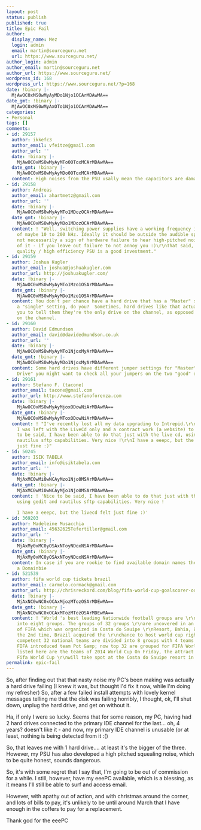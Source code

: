 ```yaml
---
layout: post
status: publish
published: true
title: Epic Fail
author:
  display_name: Mez
  login: admin
  email: martin@sourceguru.net
  url: https://www.sourceguru.net/
author_login: admin
author_email: martin@sourceguru.net
author_url: https://www.sourceguru.net/
wordpress_id: 168
wordpress_url: https://www.sourceguru.net/?p=168
date: !binary |-
  MjAwOC0xMS0wMyAyMDo1Njo1OCArMDAwMA==
date_gmt: !binary |-
  MjAwOC0xMS0wMyAxOTo1Njo1OCArMDAwMA==
categories:
- Personal
tags: []
comments:
- id: 29157
  author: ikkefc3
  author_email: vfeitze@gmail.com
  author_url: ''
  date: !binary |-
    MjAwOC0xMS0wMyAyMTo0OToxMCArMDAwMA==
  date_gmt: !binary |-
    MjAwOC0xMS0wMyAyMDo0OToxMCArMDAwMA==
  content: High noises from the PSU usally mean the capacitors are damaged...
- id: 29158
  author: Andreas
  author_email: ahartmetz@gmail.com
  author_url: ''
  date: !binary |-
    MjAwOC0xMS0wMyAyMTo1MDozOCArMDAwMA==
  date_gmt: !binary |-
    MjAwOC0xMS0wMyAyMDo1MDozOCArMDAwMA==
  content: ! "Well, switching power supplies have a working frequency in the range
    of maybe 10 to 200 kHz. Ideally it should be outside the audible spectrum. It's
    not necessarily a sign of hardware failure to hear high-pitched noise coming out
    of it - if you leave out failure to not annoy you :)\r\nThat said, buying a high
    quality / high efficiency PSU is a good investment."
- id: 29159
  author: Joshua Kugler
  author_email: joshua@joshuakugler.com
  author_url: http://joshuakugler.com/
  date: !binary |-
    MjAwOC0xMS0wMyAyMTo1Mzo1OSArMDAwMA==
  date_gmt: !binary |-
    MjAwOC0xMS0wMyAyMDo1Mzo1OSArMDAwMA==
  content: You don't per chance have a hard drive that has a "Master" settting and
    a "single" setting, do you?  Sometimes, hard drives like that actually require
    you to tell them they're the only drive on the channel, as opposed to the Master
    on the channel.
- id: 29160
  author: David Edmundson
  author_email: david@davidedmundson.co.uk
  author_url: ''
  date: !binary |-
    MjAwOC0xMS0wMyAyMTo1NjoxMyArMDAwMA==
  date_gmt: !binary |-
    MjAwOC0xMS0wMyAyMDo1NjoxMyArMDAwMA==
  content: Some hard drives have different jumper settings for "Master" and "Single
    Drive" you might want to check all your jumpers on the two "good" drives.
- id: 29161
  author: Stefano F. (tacone)
  author_email: tacone@gmail.com
  author_url: http://www.stefanoforenza.com
  date: !binary |-
    MjAwOC0xMS0wMyAyMjoxODowNiArMDAwMA==
  date_gmt: !binary |-
    MjAwOC0xMS0wMyAyMToxODowNiArMDAwMA==
  content: ! "I've recently lost all my data upgrading to Intrepid.\r\nSo this w/e
    I was left with the LiveCd only and a contract work (a website) to finish.\r\nNice
    to be said, I have been able to do that just with the live cd, using gedit and
    nautilus sftp capabilities. Very nice !\r\nI have a eeepc, but the livecd felt
    just fine :)"
- id: 50245
  author: ISIK TABELA
  author_email: info@isiktabela.com
  author_url: ''
  date: !binary |-
    MjAxMC0wMi0wNCAyMzo1Njo0MSArMDAwMA==
  date_gmt: !binary |-
    MjAxMC0wMi0wNCAyMjo1Njo0MSArMDAwMA==
  content: ! 'Nice to be said, I have been able to do that just with the live cd,
    using gedit and nautilus sftp capabilities. Very nice !

    I have a eeepc, but the livecd felt just fine :)'
- id: 369203
  author: Madeleine Musacchia
  author_email: 45632625Tefertiller@gmail.com
  author_url: ''
  date: !binary |-
    MjAxMy0xMC0yOSAxNToyNDoxNSArMDAwMA==
  date_gmt: !binary |-
    MjAxMy0xMC0yOSAxNToyNDoxNSArMDAwMA==
  content: In case if you are rookie to find available domain names then you are certainly
    a Domainbie
- id: 521539
  author: fifa world cup tickets brazil
  author_email: carmelo.cormack@gmail.com
  author_url: http://chrisreckord.com/blog/fifa-world-cup-goalscorer-odds
  date: !binary |-
    MjAxNC0wNC0xOCAxMjozMTozOSArMDEwMA==
  date_gmt: !binary |-
    MjAxNC0wNC0xOCAxMTozMTozOSArMDEwMA==
  content: ! "World 's best leading Nationwide football groups are \r\ncategorized
    into eight groups. The groups of 32 groups \r\nare uncovered in an celebration
    of FIFA which was organized in Costa do Sauipe \r\nResort, Bahia, Brazil. For
    the 2nd time, Brazil acquired the \r\nchance to host world cup right after 1950.\r\nAll
    competent 32 national teams are divided into 8 groups with 4 teams each.\r\nBefore,
    FIFA introduced team Pot &amp; now top 32 are grouped for FIFA World Cup 2014.\r\nSo
    listed here are the teams of 2014 World Cup On Friday, the attract for the 2014
    Fifa World Cup \r\nwill take spot at the Costa do Sauipe resort in Brazil."
permalink: epic-fail
---
```

<p>So, after finding out that that nasty noise my PC's been making was actually a hard drive failing (I knew it was, but thought I'd fix it now, while I'm doing my refresher) So, after a few failed install attempts with lovely kernel messages telling me that the disk was failing horribly, I thought, ok, I'll shut down, unplug the hard drive, and get on without it.</p>
<p>Ha, if only I were so lucky. Seems that for some reason, my PC, having had 2 hard drives connected to the primary IDE channel for the last... oh, 4 years? doesn't like it - and now, my primary IDE channel is unusable (or at least, nothing is being detected from it :()</p>
<p>So, that leaves me with 1 hard drive.... at least it's the bigger of the three. However, my PSU has also developed a high pitched squealing noise, which to be quite honest, sounds dangerous.</p>
<p>So, it's with some regret that I say that, I'm going to be out of commission for a while. I still, however, have my eeePC available, which is a blessing, as it means I'll still be able to surf and access email.</p>
<p>However, with apathy out of action, and with christmas around the corner, and lots of bills to pay, it's unlikely to be until around March that I have enough in the coffers to pay for a replacement.</p>
<p>Thank god for the eeePC</p>
